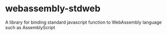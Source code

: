 # webassembly-stdweb
A library for binding standard javascript function to WebAssembly language such as AssemblyScript
